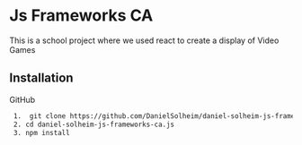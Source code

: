 # Js Frameworks CA
This is a school project where we used react to create a display of Video Games  

## Installation

GitHub
```bash
 1.  git clone https://github.com/DanielSolheim/daniel-solheim-js-frameworks-ca.js
 2. cd daniel-solheim-js-frameworks-ca.js
 3. npm install
```
